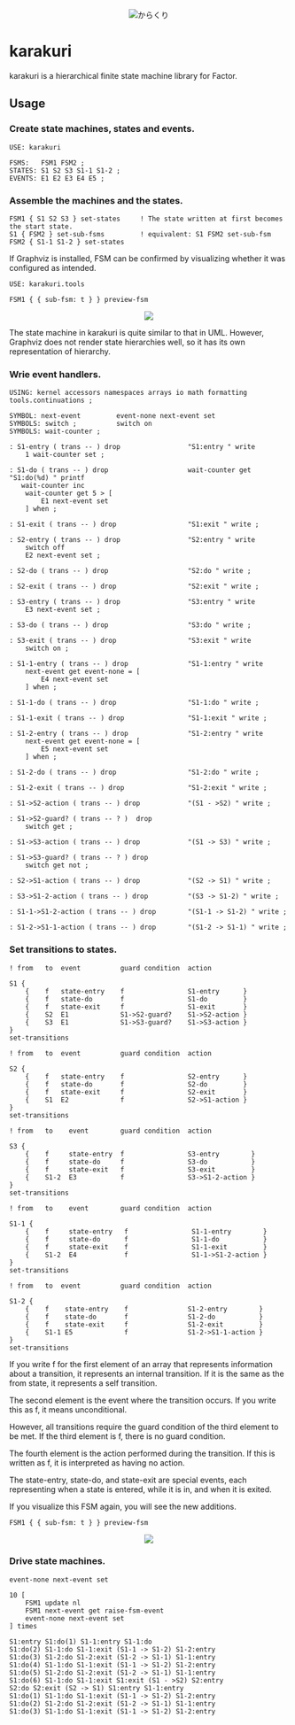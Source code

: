 <div align="center">
<img src="/images/karakuri.png" title="からくり">
</div>


# karakuri

karakuri is a hierarchical finite state machine library for Factor.



## Usage

### Create state machines, states and events.

```
USE: karakuri

FSMS:   FSM1 FSM2 ;
STATES: S1 S2 S3 S1-1 S1-2 ;
EVENTS: E1 E2 E3 E4 E5 ;
```


### Assemble the machines and the states.

```
FSM1 { S1 S2 S3 } set-states     ! The state written at first becomes the start state.
S1 { FSM2 } set-sub-fsms         ! equivalent: S1 FSM2 set-sub-fsm
FSM2 { S1-1 S1-2 } set-states
```

If Graphviz is installed, FSM can be confirmed by visualizing whether it was configured as intended.

```
USE: karakuri.tools
 
FSM1 { { sub-fsm: t } } preview-fsm
```

<div align="center">
<img src="/images/karakuri-usage1.png" >
</div>



The state machine in karakuri is quite similar to that in UML. However, Graphviz does not render state hierarchies well, so it has its own representation of hierarchy.


### Wrie event handlers.

```
USING: kernel accessors namespaces arrays io math formatting
tools.continuations ;

SYMBOL: next-event         event-none next-event set
SYMBOLS: switch ;          switch on
SYMBOLS: wait-counter ;

: S1-entry ( trans -- ) drop                 "S1:entry " write
    1 wait-counter set ;
  
: S1-do ( trans -- ) drop                    wait-counter get "S1:do(%d) " printf
   wait-counter inc
    wait-counter get 5 > [
        E1 next-event set
    ] when ;

: S1-exit ( trans -- ) drop                  "S1:exit " write ;

: S2-entry ( trans -- ) drop                 "S2:entry " write
    switch off 
    E2 next-event set ;

: S2-do ( trans -- ) drop                    "S2:do " write ;

: S2-exit ( trans -- ) drop                  "S2:exit " write ;

: S3-entry ( trans -- ) drop                 "S3:entry " write
    E3 next-event set ;

: S3-do ( trans -- ) drop                    "S3:do " write ;

: S3-exit ( trans -- ) drop                  "S3:exit " write
    switch on ;

: S1-1-entry ( trans -- ) drop               "S1-1:entry " write
    next-event get event-none = [
        E4 next-event set
    ] when ;

: S1-1-do ( trans -- ) drop                  "S1-1:do " write ;

: S1-1-exit ( trans -- ) drop                "S1-1:exit " write ; 

: S1-2-entry ( trans -- ) drop               "S1-2:entry " write
    next-event get event-none = [
        E5 next-event set
    ] when ;

: S1-2-do ( trans -- ) drop                  "S1-2:do " write ;

: S1-2-exit ( trans -- ) drop                "S1-2:exit " write ;

: S1->S2-action ( trans -- ) drop            "(S1 - >S2) " write ;

: S1->S2-guard? ( trans -- ? )  drop
    switch get ;

: S1->S3-action ( trans -- ) drop            "(S1 -> S3) " write ;

: S1->S3-guard? ( trans -- ? ) drop
    switch get not ;

: S2->S1-action ( trans -- ) drop            "(S2 -> S1) " write ;

: S3->S1-2-action ( trans -- ) drop          "(S3 -> S1-2) " write ;

: S1-1->S1-2-action ( trans -- ) drop        "(S1-1 -> S1-2) " write ;

: S1-2->S1-1-action ( trans -- ) drop        "(S1-2 -> S1-1) " write ;
```


### Set transitions to states.

```
! from   to  event          guard condition  action

S1 {
    {    f   state-entry    f                S1-entry      }
    {    f   state-do       f                S1-do         }
    {    f   state-exit     f                S1-exit       }
    {    S2  E1             S1->S2-guard?    S1->S2-action }
    {    S3  E1             S1->S3-guard?    S1->S3-action }   
}
set-transitions

! from   to  event          guard condition  action

S2 {
    {    f   state-entry    f                S2-entry      }
    {    f   state-do       f                S2-do         }
    {    f   state-exit     f                S2-exit       }
    {    S1  E2             f                S2->S1-action }    
}
set-transitions

! from   to    event        guard condition  action

S3 {
    {    f     state-entry  f                S3-entry        }
    {    f     state-do     f                S3-do           }
    {    f     state-exit   f                S3-exit         }
    {    S1-2  E3           f                S3->S1-2-action }
}
set-transitions

! from   to    event        guard condition  action

S1-1 {
    {    f     state-entry   f                S1-1-entry        }
    {    f     state-do      f                S1-1-do           }
    {    f     state-exit    f                S1-1-exit         }
    {    S1-2  E4            f                S1-1->S1-2-action }
}
set-transitions

! from   to  event          guard condition  action

S1-2 {
    {    f    state-entry    f               S1-2-entry        }
    {    f    state-do       f               S1-2-do           }
    {    f    state-exit     f               S1-2-exit         }
    {    S1-1 E5             f               S1-2->S1-1-action }
}
set-transitions
```

If you write f for the first element of an array that represents information about a transition, it represents an internal transition. If it is the same as the from state, it represents a self transition.

The second element is the event where the transition occurs. If you write this as f, it means unconditional.

However, all transitions require the guard condition of the third element to be met. If the third element is f, there is no guard condition.

The fourth element is the action performed during the transition. If this is written as f, it is interpreted as having no action.

The state-entry, state-do, and state-exit are special events, each representing when a state is entered, while it is in, and when it is exited.

If you visualize this FSM again, you will see the new additions.

``` 
FSM1 { { sub-fsm: t } } preview-fsm
```

<div align="center">
<img src="/images/karakuri-usage2.png" >
</div>


### Drive state machines.

```
event-none next-event set
    
10 [
    FSM1 update nl
    FSM1 next-event get raise-fsm-event
    event-none next-event set
] times
```

```
S1:entry S1:do(1) S1-1:entry S1-1:do 
S1:do(2) S1-1:do S1-1:exit (S1-1 -> S1-2) S1-2:entry 
S1:do(3) S1-2:do S1-2:exit (S1-2 -> S1-1) S1-1:entry 
S1:do(4) S1-1:do S1-1:exit (S1-1 -> S1-2) S1-2:entry 
S1:do(5) S1-2:do S1-2:exit (S1-2 -> S1-1) S1-1:entry 
S1:do(6) S1-1:do S1-1:exit S1:exit (S1 - >S2) S2:entry 
S2:do S2:exit (S2 -> S1) S1:entry S1-1:entry 
S1:do(1) S1-1:do S1-1:exit (S1-1 -> S1-2) S1-2:entry 
S1:do(2) S1-2:do S1-2:exit (S1-2 -> S1-1) S1-1:entry 
S1:do(3) S1-1:do S1-1:exit (S1-1 -> S1-2) S1-2:entry 
```